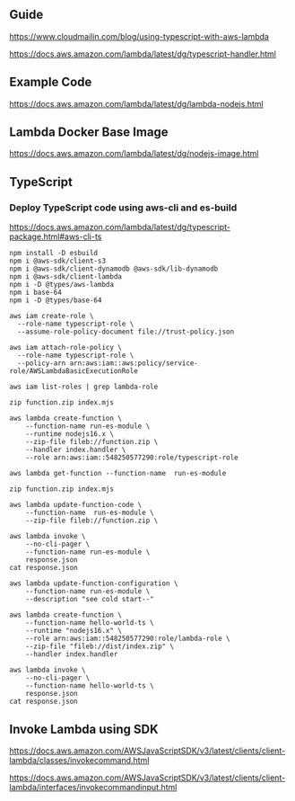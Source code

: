 ## Guide

https://www.cloudmailin.com/blog/using-typescript-with-aws-lambda

https://docs.aws.amazon.com/lambda/latest/dg/typescript-handler.html

## Example Code

https://docs.aws.amazon.com/lambda/latest/dg/lambda-nodejs.html

## Lambda Docker Base Image

https://docs.aws.amazon.com/lambda/latest/dg/nodejs-image.html

## TypeScript

### Deploy TypeScript code using aws-cli and es-build

https://docs.aws.amazon.com/lambda/latest/dg/typescript-package.html#aws-cli-ts

```shell
npm install -D esbuild
npm i @aws-sdk/client-s3
npm i @aws-sdk/client-dynamodb @aws-sdk/lib-dynamodb
npm i @aws-sdk/client-lambda
npm i -D @types/aws-lambda
npm i base-64
npm i -D @types/base-64
```

```shell
aws iam create-role \
  --role-name typescript-role \
  --assume-role-policy-document file://trust-policy.json

aws iam attach-role-policy \
  --role-name typescript-role \
  --policy-arn arn:aws:iam::aws:policy/service-role/AWSLambdaBasicExecutionRole

aws iam list-roles | grep lambda-role

zip function.zip index.mjs

aws lambda create-function \
    --function-name run-es-module \
    --runtime nodejs16.x \
    --zip-file fileb://function.zip \
    --handler index.handler \
    --role arn:aws:iam::548250577290:role/typescript-role

aws lambda get-function --function-name  run-es-module

zip function.zip index.mjs

aws lambda update-function-code \
    --function-name  run-es-module \
    --zip-file fileb://function.zip \

aws lambda invoke \
    --no-cli-pager \
    --function-name run-es-module \
    response.json
cat response.json

aws lambda update-function-configuration \
    --function-name run-es-module \
    --description "see cold start--"
```

```shell
aws lambda create-function \
    --function-name hello-world-ts \
    --runtime "nodejs16.x" \
    --role arn:aws:iam::548250577290:role/lambda-role \
    --zip-file "fileb://dist/index.zip" \
    --handler index.handler

aws lambda invoke \
    --no-cli-pager \
    --function-name hello-world-ts \
    response.json
cat response.json
```

## Invoke Lambda using SDK

https://docs.aws.amazon.com/AWSJavaScriptSDK/v3/latest/clients/client-lambda/classes/invokecommand.html

https://docs.aws.amazon.com/AWSJavaScriptSDK/v3/latest/clients/client-lambda/interfaces/invokecommandinput.html
